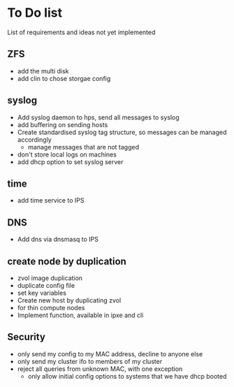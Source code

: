 
# To Do list

List of requirements and ideas not yet implemented


## ZFS

- add the multi disk 
- add clin to chose storgae config

## syslog

- Add syslog daemon to hps, send all messages to syslog
- add buffering on sending hosts
- Create standardised syslog tag structure, so messages can be managed accordingly
    - manage messages that are not tagged
- don't store local logs on machines
- add dhcp option to set syslog server

## time

- add time service to IPS

## DNS

- Add dns via dnsmasq to IPS

## create node by duplication

- zvol image duplication
- duplicate config file
- set key variables
- Create new host by duplicating zvol
- for thin compute nodes
- Implement function, available in ipxe and cli

## Security

- only send my config to my MAC address, decline to anyone else
- only send my cluster ifo to members of my cluster
- reject all queries from unknown MAC, with one exception
    - only allow initial config options to systems that we have dhcp booted


